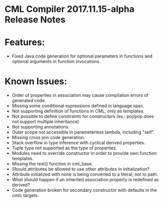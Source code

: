 # CML Compiler 2017.11.15-alpha Release Notes

# Features:

- Fixed Java code generation for optional parameters in functions and optional arguments in function invocations.

# Known Issues:

- Order of properties in association may cause compilation errors of generated code.
- Missing some conditional expressions defined in language spec.
- Not supporting definition of functions in CML; only as templates.
- Not possible to define constraints for constructors (ex.: poj/pop does not support multiple inheritance)
- Not supporting annotations.
- Outer scope not accessible in parameterless lambda, including "self".
- Missing cross join code generation.
- Stack overflow in type inference with cyclical derived properties.
- Tuple type not supported as the type of properties.
- Modules need to override constructor in order to provide own function templates.
- Missing the rest() function in cml_base.
- Should attributes be allowed to use other attributes in initialization?
- Attribute initialized with none is being converted to a literal; not to path.
- What should happen if an inherited association property is redefined as derived?
- Code generation broken for secondary constructor with defaults in the cmlc targets.
